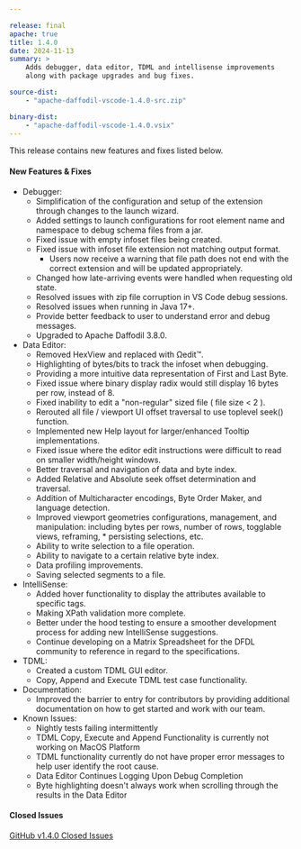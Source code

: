 ```yaml
---

release: final
apache: true
title: 1.4.0
date: 2024-11-13
summary: >
    Adds debugger, data editor, TDML and intellisense improvements
    along with package upgrades and bug fixes.

source-dist:
    - "apache-daffodil-vscode-1.4.0-src.zip"

binary-dist:
    - "apache-daffodil-vscode-1.4.0.vsix"
---
```


This release contains new features and fixes listed below.

#### New Features & Fixes

* Debugger:
    * Simplification of the configuration and setup of the extension through changes to the launch wizard.
    * Added settings to launch configurations for root element name and namespace to debug schema files from a jar.
    * Fixed issue with empty infoset files being created.
    * Fixed issue with infoset file extension not matching output format.
        * Users now receive a warning that file path does not end with the correct extension and will be updated appropriately.
    * Changed how late-arriving events were handled when requesting old state.
    * Resolved issues with zip file corruption in VS Code debug sessions.
    * Resolved issues when running in Java 17+.
    * Provide better feedback to user to understand error and debug messages.
    * Upgraded to Apache Daffodil 3.8.0.
* Data Editor:
    * Removed HexView and replaced with Ωedit™.
    * Highlighting of bytes/bits to track the infoset when debugging.
    * Providing a more intuitive data representation of First and Last Byte.
    * Fixed issue where binary display radix would still display 16 bytes per row, instead of 8.
    * Fixed inability to edit a "non-regular" sized file ( file size < 2 ).
    * Rerouted all file / viewport UI offset traversal to use toplevel seek() function.
    * Implemented new Help layout for larger/enhanced Tooltip implementations.
    * Fixed issue where the editor edit instructions were difficult to read on smaller width/height windows.
    * Better traversal and navigation of data and byte index.
    * Added Relative and Absolute seek offset determination and traversal.
    * Addition of Multicharacter encodings, Byte Order Maker, and language detection.
    * Improved viewport geometries configurations, management, and manipulation: including bytes per rows, number of rows, togglable views, reframing, * persisting selections, etc.
    * Ability to write selection to a file operation.
    * Ability to navigate to a certain relative byte index.
    * Data profiling improvements.
    * Saving selected segments to a file.
* IntelliSense:
    * Added hover functionality to display the attributes available to specific tags.
    * Making XPath validation more complete.
    * Better under the hood testing to ensure a smoother development process for adding new IntelliSense suggestions.
    * Continue developing on a Matrix Spreadsheet for the DFDL community to reference in regard to the specifications.
* TDML:
    * Created a custom TDML GUI editor.
    * Copy, Append and Execute TDML test case functionality.
* Documentation: 
    * Improved the barrier to entry for contributors by providing additional documentation on how to get started and work with our team.
* Known Issues:
    * Nightly tests failing intermittently 
    * TDML Copy, Execute and Append Functionality is currently not working on MacOS Platform 
    * TDML functionality currently do not have proper error messages to help user identify the root cause. 
    * Data Editor Continues Logging Upon Debug Completion 
    * Byte highlighting doesn't always work when scrolling through the results in the Data Editor 

#### Closed Issues

[GitHub v1.4.0 Closed Issues](https://github.com/apache/daffodil-vscode/milestone/5?closed=1)
